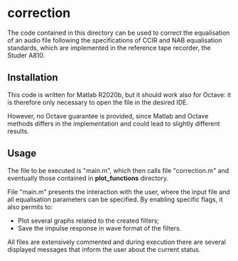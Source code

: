 # correction #

The code contained in this directory can be used to correct the equalisation of an audio file following the specifications of CCIR and NAB equalisation standards, which are implemented in the reference tape recorder, the Studer A810.

## Installation

This code is written for Matlab R2020b, but it should work also for Octave: it is therefore only necessary to open the file in the desired IDE.

However, no Octave guarantee is provided, since Matlab and Octave methods differs in the implementation and could lead to slightly different results.

## Usage ##

The file to be executed is "main.m", which then calls file "correction.m" and eventually those contained in **plot_functions** directory.

File "main.m" presents the interaction with the user, where the input file and all equalisation parameters can be specified. By enabling specific flags, it also permits to:

- Plot several graphs related to the created filters;
- Save the impulse response in wave format of the filters.

All files are extensively commented and during execution there are several displayed messages that inform the user about the current status.
